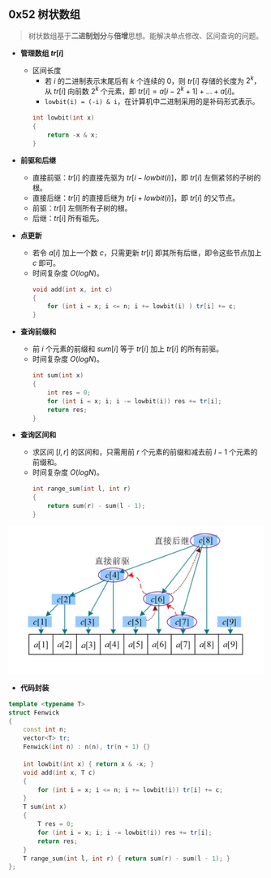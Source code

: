 ## 0x52 树状数组

> 树状数组基于**二进制划分**与**倍增**思想。能解决单点修改、区间查询的问题。

- **管理数组 $tr[i]$**
  - 区间长度
    - 若 $i$ 的二进制表示末尾后有 $k$ 个连续的 $0$，则 $tr[i]$ 存储的长度为 $2^{k}$，从 $tr[i]$ 向前数 $2^{k}$ 个元素，即 $tr[i] = a[i - 2^{k} + 1] + \dots + a[i]$。
    - `lowbit(i) = (-i) & i`，在计算机中二进制采用的是补码形式表示。
    ```C++
    int lowbit(int x)
    {
        return -x & x;
    }
    ```

- **前驱和后继**
  - 直接前驱：$tr[i]$ 的直接先驱为 $tr[i - lowbit(i)]$，即 $tr[i]$ 左侧紧邻的子树的根。
  - 直接后继：$tr[i]$ 的直接后继为 $tr[i + lowbit(i)]$，即 $tr[i]$ 的父节点。
  - 前驱：$tr[i]$ 左侧所有子树的根。
  - 后继：$tr[i]$ 所有祖先。

- **点更新**
  - 若令 $a[i]$ 加上一个数 $c$，只需更新 $tr[i]$ 即其所有后继，即令这些节点加上 $c$ 即可。
  - 时间复杂度 $O(logN)$。
    ```C++
    void add(int x, int c)
    {
        for (int i = x; i <= n; i += lowbit(i) ) tr[i] += c;
    }
    ```

- **查询前缀和**
  - 前 $i$ 个元素的前缀和 $sum[i]$ 等于 $tr[i]$ 加上 $tr[i]$ 的所有前驱。
  - 时间复杂度 $O(logN)$。
    ```C++
    int sum(int x)
    {
        int res = 0;
        for (int i = x; i; i -= lowbit(i)) res += tr[i];
        return res;
    }
    ```

- **查询区间和**
  - 求区间 $[l, r]$ 的区间和，只需用前 $r$ 个元素的前缀和减去前 $l - 1$ 个元素的前缀和。
  - 时间复杂度 $O(logN)$。
    ```C++
    int range_sum(int l, int r)
    {
        return sum(r) - sum(l - 1);
    }
    ```

![5_高级数据结构_线段树_区间最大值](../assets/5_%E9%AB%98%E7%BA%A7%E6%95%B0%E6%8D%AE%E7%BB%93%E6%9E%84_%E6%A0%91%E7%8A%B6%E6%95%B0%E7%BB%84_%E5%89%8D%E9%A9%B1%E5%90%8E%E7%BB%A7.png)

- **代码封装**
```C++ {.line-numbers}
template <typename T>
struct Fenwick
{
    const int n;
    vector<T> tr;
    Fenwick(int n) : n(n), tr(n + 1) {}

    int lowbit(int x) { return x & -x; }
    void add(int x, T c)
    {
        for (int i = x; i <= n; i += lowbit(i)) tr[i] += c;
    }
    T sum(int x)
    { 
        T res = 0;
        for (int i = x; i; i -= lowbit(i)) res += tr[i];
        return res;
    }
    T range_sum(int l, int r) { return sum(r) - sum(l - 1); }
};
```